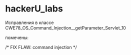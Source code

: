 # hackerU_labs
Исправления в классе CWE78_OS_Command_Injection__getParameter_Servlet_10

помечены:

/* FIX FLAW: command injection */